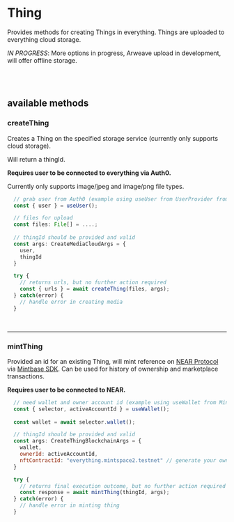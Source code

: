 # Thing

Provides methods for creating Things in everything.
Things are uploaded to everything cloud storage.

_IN PROGRESS_: More options in progress, Arweave upload in development, will offer offline storage.

</br>
</br>

## available methods

### createThing

Creates a Thing on the specified storage service (currently only supports cloud storage).

Will return a thingId.

**Requires user to be connected to everything via Auth0.**

Currently only supports image/jpeg and image/png file types.

``` js
  // grab user from Auth0 (example using useUser from UserProvider from Auth0/next.js)
  const { user } = useUser();

  // files for upload
  const files: File[] = ....;
  
  // thingId should be provided and valid
  const args: CreateMediaCloudArgs = {
    user,
    thingId
  }

  try {
    // returns urls, but no further action required
    const { urls } = await createThing(files, args);
  } catch(error) {
    // handle error in creating media
  }
```

</br>

---

### mintThing

Provided an id for an existing Thing, will mint reference on [NEAR Protocol](https://near.org) via [Mintbase SDK](https://github.com/Mintbase/mintbase-js). Can be used for history of ownership and marketplace transactions.

**Requires user to be connected to NEAR.**


``` js
  // need wallet and owner account id (example using useWallet from Mintbase WalletContextProvider)
  const { selector, activeAccountId } = useWallet();
  
  const wallet = await selector.wallet();

  // thingId should be provided and valid
  const args: CreateThingBlockchainArgs = {
    wallet,
    ownerId: activeAccountId,
    nftContractId: "everything.mintspace2.testnet" // generate your own on Mintbase
  }

  try {
    // returns final execution outcome, but no further action required
    const response = await mintThing(thingId, args);
  } catch(error) {
    // handle error in minting thing
  }
```

</br>
